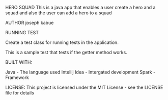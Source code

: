 HERO SQUAD
This is a java app that enables a user create a hero and a squad and also the user can add a hero to a squad

AUTHOR
joseph kabue

RUNNING TEST

Create a test class for running tests in the application.

This is a sample test that tests if the getter method works.

BUILT WITH:

Java - The language used
Intellij Idea - Intergated development
Spark - Framework

LICENSE:
This project is licensed under the MIT License - see the LICENSE file for details